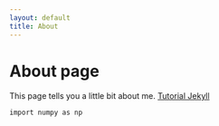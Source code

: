 ```yaml
---
layout: default
title: About
---
```

# About page

This page tells you a little bit about me.
[Tutorial Jekyll](https://jekyllrb.com/docs/step-by-step/01-setup/)  
```
import numpy as np

```
